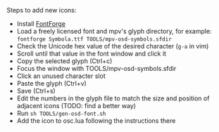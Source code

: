 Steps to add new icons:

- Install [FontForge](https://fontforge.org/en-US/)
- Load a freely licensed font and mpv's glyph directory, for example:
  `fontforge Symbola.ttf TOOLS/mpv-osd-symbols.sfdir`
- Check the Unicode hex value of the desired character (`g-a` in vim)
- Scroll until that value in the font window and click it
- Copy the selected glyph (Ctrl+c)
- Focus the window with TOOLS/mpv-osd-symbols.sfdir
- Click an unused character slot
- Paste the glyph (Ctrl+v)
- Save (Ctrl+s)
- Edit the numbers in the glyph file to match the size and position of adjacent
  icons (TODO: find a better way)
- Run `sh TOOLS/gen-osd-font.sh`
- Add the icon to osc.lua following the instructions there
